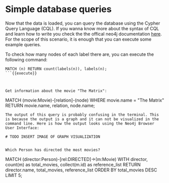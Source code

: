 # Simple database queries

Now that the data is loaded, you can query the database using the Cypher Query Language (CQL). If you wanna know more about the syntax of CQL and learn how to write you check the the offical neo4j documentation [here](https://neo4j.com/developer/cypher/). For the scope of this scenario, it is enough that you can execute some example queries.

To check how many nodes of each label there are, you can execute the following command:  
```
MATCH (n) RETURN count(labels(n)), labels(n);
```{{execute}}



Get information about the movie "The Matrix":  
```
MATCH (movie:Movie)-[relation]-(node) WHERE movie.name = "The Matrix" RETURN movie.name, relation, node.name;
```{{execute}}
The output of this query is probably confusing in the terminal. This is because the output is a graph and it can not be visualized in the command line. Here is how the output looks using the Neo4j Browser User Interface:

# TODO INSERT IMAGE OF GRAPH VISUALIZATION


Which Person has directed the most movies?
```
MATCH (director:Person)-[rel:DIRECTED]->(m:Movie)
WITH director, count(m) as total_movies, collect(m.id) as reference_list
RETURN director.name, total_movies, reference_list
ORDER BY total_movies DESC
LIMIT 5;
```{{execute}}

